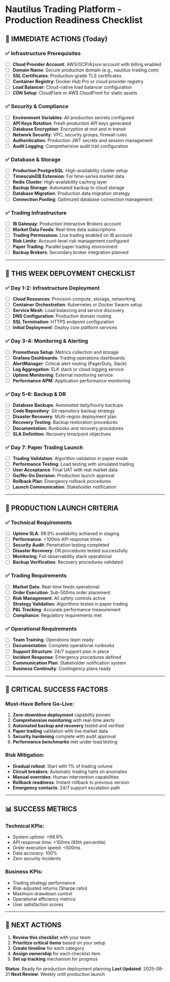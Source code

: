 # Nautilus Trading Platform - Production Readiness Checklist

## 🎯 **IMMEDIATE ACTIONS (Today)**

### ✅ **Infrastructure Prerequisites**
- [ ] **Cloud Provider Account**: AWS/GCP/Azure account with billing enabled
- [ ] **Domain Name**: Secure production domain (e.g., nautilus-trading.com)
- [ ] **SSL Certificates**: Production-grade TLS certificates
- [ ] **Container Registry**: Docker Hub Pro or cloud provider registry
- [ ] **Load Balancer**: Cloud-native load balancer configuration
- [ ] **CDN Setup**: CloudFlare or AWS CloudFront for static assets

### ✅ **Security & Compliance**
- [ ] **Environment Variables**: All production secrets configured
- [ ] **API Keys Rotation**: Fresh production API keys generated
- [ ] **Database Encryption**: Encryption at rest and in transit
- [ ] **Network Security**: VPC, security groups, firewall rules
- [ ] **Authentication**: Production JWT secrets and session management
- [ ] **Audit Logging**: Comprehensive audit trail configuration

### ✅ **Database & Storage**
- [ ] **Production PostgreSQL**: High-availability cluster setup
- [ ] **TimescaleDB Extension**: For time-series market data
- [ ] **Redis Cluster**: High-availability caching layer
- [ ] **Backup Storage**: Automated backup to cloud storage
- [ ] **Database Migration**: Production data migration strategy
- [ ] **Connection Pooling**: Optimized database connection management

### ✅ **Trading Infrastructure**
- [ ] **IB Gateway**: Production Interactive Brokers account
- [ ] **Market Data Feeds**: Real-time data subscriptions
- [ ] **Trading Permissions**: Live trading enabled on IB account
- [ ] **Risk Limits**: Account-level risk management configured
- [ ] **Paper Trading**: Parallel paper trading environment
- [ ] **Backup Brokers**: Secondary broker integration planned

---

## 🔧 **THIS WEEK DEPLOYMENT CHECKLIST**

### ✅ **Day 1-2: Infrastructure Deployment**
- [ ] **Cloud Resources**: Provision compute, storage, networking
- [ ] **Container Orchestration**: Kubernetes or Docker Swarm setup
- [ ] **Service Mesh**: Load balancing and service discovery
- [ ] **DNS Configuration**: Production domain routing
- [ ] **SSL Termination**: HTTPS endpoint configuration
- [ ] **Initial Deployment**: Deploy core platform services

### ✅ **Day 3-4: Monitoring & Alerting**
- [ ] **Prometheus Setup**: Metrics collection and storage
- [ ] **Grafana Dashboards**: Trading operations dashboards
- [ ] **AlertManager**: Critical alert routing (PagerDuty, Slack)
- [ ] **Log Aggregation**: ELK stack or cloud logging service
- [ ] **Uptime Monitoring**: External monitoring service
- [ ] **Performance APM**: Application performance monitoring

### ✅ **Day 5-6: Backup & DR**
- [ ] **Database Backups**: Automated daily/hourly backups
- [ ] **Code Repository**: Git repository backup strategy
- [ ] **Disaster Recovery**: Multi-region deployment plan
- [ ] **Recovery Testing**: Backup restoration procedures
- [ ] **Documentation**: Runbooks and recovery procedures
- [ ] **SLA Definition**: Recovery time/point objectives

### ✅ **Day 7: Paper Trading Launch**
- [ ] **Trading Validation**: Algorithm validation in paper mode
- [ ] **Performance Testing**: Load testing with simulated trading
- [ ] **User Acceptance**: Final UAT with real market data
- [ ] **Go/No-Go Decision**: Production launch approval
- [ ] **Rollback Plan**: Emergency rollback procedures
- [ ] **Launch Communication**: Stakeholder notification

---

## 🎯 **PRODUCTION LAUNCH CRITERIA**

### ✅ **Technical Requirements**
- [ ] **Uptime SLA**: 99.9% availability achieved in staging
- [ ] **Performance**: <100ms API response times
- [ ] **Security Audit**: Penetration testing completed
- [ ] **Disaster Recovery**: DR procedures tested successfully
- [ ] **Monitoring**: Full observability stack operational
- [ ] **Backup Verification**: Recovery procedures validated

### ✅ **Trading Requirements**
- [ ] **Market Data**: Real-time feeds operational
- [ ] **Order Execution**: Sub-500ms order placement
- [ ] **Risk Management**: All safety controls active
- [ ] **Strategy Validation**: Algorithms tested in paper trading
- [ ] **P&L Tracking**: Accurate performance measurement
- [ ] **Compliance**: Regulatory requirements met

### ✅ **Operational Requirements**
- [ ] **Team Training**: Operations team ready
- [ ] **Documentation**: Complete operational runbooks
- [ ] **Support Structure**: 24/7 support plan in place
- [ ] **Incident Response**: Emergency procedures defined
- [ ] **Communication Plan**: Stakeholder notification system
- [ ] **Business Continuity**: Contingency plans ready

---

## 🚨 **CRITICAL SUCCESS FACTORS**

### **Must-Have Before Go-Live:**
1. **Zero-downtime deployment** capability proven
2. **Comprehensive monitoring** with real-time alerts
3. **Automated backup and recovery** tested and verified
4. **Paper trading** validation with live market data
5. **Security hardening** complete with audit approval
6. **Performance benchmarks** met under load testing

### **Risk Mitigation:**
- **Gradual rollout**: Start with 1% of trading volume
- **Circuit breakers**: Automatic trading halts on anomalies
- **Manual overrides**: Human intervention capabilities
- **Rollback readiness**: Instant rollback to previous version
- **Emergency contacts**: 24/7 support escalation path

---

## 📊 **SUCCESS METRICS**

### **Technical KPIs:**
- System uptime: >99.9%
- API response time: <100ms (95th percentile)
- Order execution speed: <500ms
- Data accuracy: 100%
- Zero security incidents

### **Business KPIs:**
- Trading strategy performance
- Risk-adjusted returns (Sharpe ratio)
- Maximum drawdown control
- Operational efficiency metrics
- User satisfaction scores

---

## 🎯 **NEXT ACTIONS**

1. **Review this checklist** with your team
2. **Prioritize critical items** based on your setup
3. **Create timeline** for each category
4. **Assign ownership** for each checklist item
5. **Set up tracking** mechanism for progress

**Status**: Ready for production deployment planning
**Last Updated**: 2025-08-21
**Next Review**: Weekly until production launch